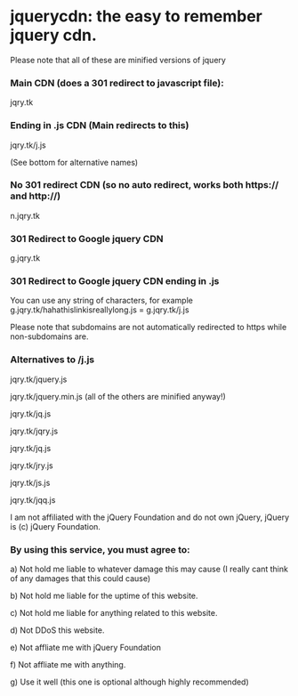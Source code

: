 # jquerycdn: the easy to remember jquery cdn.
Please note that all of these are minified versions of jquery

### Main CDN (does a 301 redirect to javascript file):

jqry.tk

### Ending in .js CDN (Main redirects to this)

jqry.tk/j.js

(See bottom for alternative names)

### No 301 redirect CDN (so no auto redirect, works both https:// and http://)

n.jqry.tk

### 301 Redirect to Google jquery CDN

g.jqry.tk

### 301 Redirect to Google jquery CDN ending in .js

You can use any string of characters, for example g.jqry.tk/hahathislinkisreallylong.js = g.jqry.tk/j.js

Please note that subdomains are not automatically redirected to https while non-subdomains are.

### Alternatives to /j.js

jqry.tk/jquery.js

jqry.tk/jquery.min.js (all of the others are minified anyway!)

jqry.tk/jq.js

jqry.tk/jqry.js

jqry.tk/jq.js

jqry.tk/jry.js

jqry.tk/js.js

jqry.tk/jqq.js

I am not affiliated with the jQuery Foundation and do not own jQuery, jQuery is (c) jQuery Foundation.

### By using this service, you must agree to:

a) Not hold me liable to whatever damage this may cause (I really cant think of any damages that this could cause)

b) Not hold me liable for the uptime of this website.

c) Not hold me liable for anything related to this website.

d) Not DDoS this website.

e) Not affliate me with jQuery Foundation

f) Not affliate me with anything.

g) Use it well (this one is optional although highly recommended)
